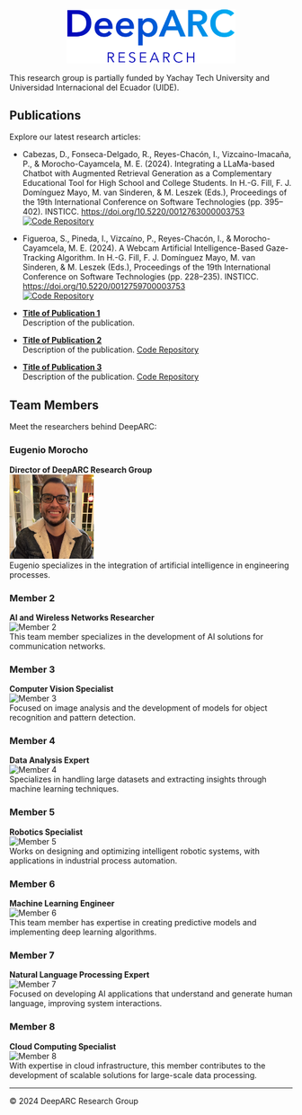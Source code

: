 <p align="center">
  <img src="images/logo.png" alt="DeepARC Logo" width="300">
</p>
<!-- Place this tag in your head or just before your close body tag. -->
<script async defer src="https://buttons.github.io/buttons.js"></script>

This research group is partially funded by Yachay Tech University and Universidad Internacional del Ecuador (UIDE).

## Publications

Explore our latest research articles:

- Cabezas, D., Fonseca-Delgado, R., Reyes-Chacón, I., Vizcaino-Imacaña, P., & Morocho-Cayamcela, M. E. (2024). Integrating a LLaMa-based Chatbot with Augmented Retrieval Generation as a Complementary Educational Tool for High School and College Students. In H.-G. Fill, F. J. Domínguez Mayo, M. van Sinderen, & M. Leszek (Eds.), Proceedings of the 19th International Conference on Software Technologies (pp. 395–402). INSTICC. https://doi.org/10.5220/0012763000003753  
[![Code Repository](https://img.shields.io/badge/Download-GitHub-blue?style=for-the-badge&logo=github)]([https://github.com/DeepARC](https://github.com/Zethearc/LLAMA_2-EDUAI))

- Figueroa, S., Pineda, I., Vizcaíno, P., Reyes-Chacón, I., & Morocho-Cayamcela, M. E. (2024). A Webcam Artificial Intelligence-Based Gaze-Tracking Algorithm. In H.-G. Fill, F. J. Domínguez Mayo, M. van Sinderen, & M. Leszek (Eds.), Proceedings of the 19th International Conference on Software Technologies (pp. 228–235). INSTICC. https://doi.org/10.5220/0012759700003753  
[![Code Repository](https://img.shields.io/badge/Download-GitHub-blue?style=for-the-badge&logo=github)]([https://github.com/DeepARC]([https://github.com/Zethearc/LLAMA_2-EDUAI](https://github.com/SaulFigue/Gaze-tracking-pipeline.git)))

- **[Title of Publication 1](https://doi.org/example1)**  
  Description of the publication. 

- **[Title of Publication 2](https://doi.org/example2)**  
  Description of the publication. [Code Repository](https://github.com/DeepARC/CodeExample2)

- **[Title of Publication 3](https://doi.org/example3)**  
  Description of the publication. [Code Repository](https://github.com/DeepARC/CodeExample3)

## Team Members

Meet the researchers behind DeepARC:

### Eugenio Morocho
**Director of DeepARC Research Group**  
<img src="images/eugenio.jpg" alt="Eugenio" width="150">  
Eugenio specializes in the integration of artificial intelligence in engineering processes.

### Member 2
**AI and Wireless Networks Researcher**  
![Member 2](member2.jpg)  
This team member specializes in the development of AI solutions for communication networks.

### Member 3
**Computer Vision Specialist**  
![Member 3](member3.jpg)  
Focused on image analysis and the development of models for object recognition and pattern detection.

### Member 4
**Data Analysis Expert**  
![Member 4](member4.jpg)  
Specializes in handling large datasets and extracting insights through machine learning techniques.

### Member 5
**Robotics Specialist**  
![Member 5](member5.jpg)  
Works on designing and optimizing intelligent robotic systems, with applications in industrial process automation.

### Member 6
**Machine Learning Engineer**  
![Member 6](member6.jpg)  
This team member has expertise in creating predictive models and implementing deep learning algorithms.

### Member 7
**Natural Language Processing Expert**  
![Member 7](member7.jpg)  
Focused on developing AI applications that understand and generate human language, improving system interactions.

### Member 8
**Cloud Computing Specialist**  
![Member 8](member8.jpg)  
With expertise in cloud infrastructure, this member contributes to the development of scalable solutions for large-scale data processing.

---

&copy; 2024 DeepARC Research Group
